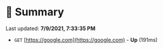 # 📖 Summary
Last updated: **7/9/2021, 7:33:35 PM**

- `GET` [https://google.com](https://google.com) - **Up** (191ms)
